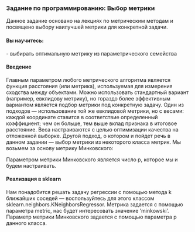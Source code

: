 <h3>Задание по программированию: Выбор метрики</h3>

Данное задание основано на лекциях по метрическим методам и посвящено выбору наилучшей метрики для конкретной задачи.

<h4>Вы научитесь:</h4>
- выбирать оптимальную метрику из параметрического семейства

<h4>Введение</h4>
Главным параметром любого метрического алгоритма является функция расстояния (или метрика), используемая для измерения сходства между объектами. Можно использовать стандартный вариант (например, евклидову метрику), но гораздо более эффективным вариантом является подбор метрики под конкретную задачу. Один из подходов — использование той же евклидовой метрики, но с весами: каждой координате ставится в соответствие определенный коэффициент; чем он больше, тем выше вклад признака в итоговое расстояние. Веса настраиваются с целью оптимизации качества на отложенной выборке. Другой подход, о котором и пойдет речь в данном задании — выбор метрики из некоторого класса метрик. Мы возьмем за основу метрику Минковского:

Параметром метрики Минковского является число p, которое мы и будем настраивать.

<h4>Реализация в sklearn</h4>
Нам понадобится решать задачу регрессии с помощью метода k ближайших соседей — воспользуйтесь для этого классом sklearn.neighbors.KNeighborsRegressor. Метрика задается с помощью параметра metric, нас будет интересовать значение ’minkowski’. Параметр метрики Минковского задается с помощью параметра p данного класса.